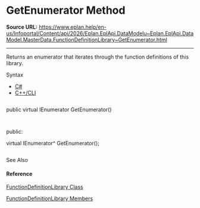 # GetEnumerator Method

**Source URL:** https://www.eplan.help/en-us/Infoportal/Content/api/2026/Eplan.EplApi.DataModelu~Eplan.EplApi.DataModel.MasterData.FunctionDefinitionLibrary~GetEnumerator.html

---

Returns an enumerator that iterates through the function definitions of this library.

Syntax

- [C#](#i-syntax-CS)
- [C++/CLI](#i-syntax-CPP2005)

```
```
public virtual IEnumerator GetEnumerator()
```
```

```
```
public:
virtual IEnumerator^ GetEnumerator();
```
```



See Also

#### Reference

[FunctionDefinitionLibrary Class](Eplan.EplApi.DataModelu~Eplan.EplApi.DataModel.MasterData.FunctionDefinitionLibrary.html)
  
[FunctionDefinitionLibrary Members](Eplan.EplApi.DataModelu~Eplan.EplApi.DataModel.MasterData.FunctionDefinitionLibrary_members.html)